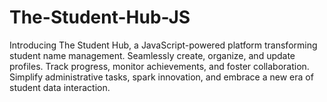 # The-Student-Hub-JS
Introducing The Student Hub, a JavaScript-powered platform transforming student name management. Seamlessly create, organize, and update profiles. Track progress, monitor achievements, and foster collaboration. Simplify administrative tasks, spark innovation, and embrace a new era of student data interaction.
